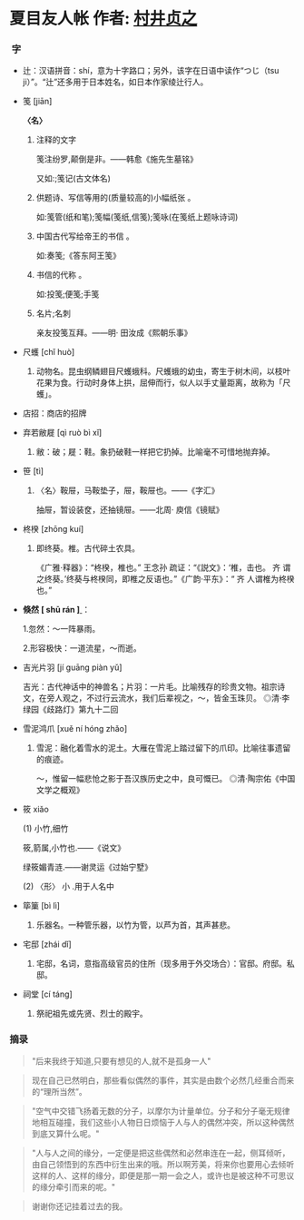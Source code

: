 # 夏目友人帐 作者: [村井贞之](https://book.douban.com/search/村井贞之)

###  字

- 辻：汉语拼音：shí，意为十字路口；另外，该字在日语中读作“つじ（tsu ji）”。“辻”还多用于日本姓名，如日本作家绫辻行人。 

- 笺 [jiān]

  **〈名〉**

  1. 注释的文字

     笺注纷罗,颠倒是非。——韩愈《施先生墓铭》

     又如:;笺记(古文体名)

  2. 供题诗、写信等用的(质量较高的)小幅纸张 。

     如:笺管(纸和笔);笺幅(笺纸,信笺);笺咏(在笺纸上题咏诗词)

  3. 中国古代写给帝王的书信 。

     如:奏笺;《答东阿王笺》

  4. 书信的代称 。

     如:投笺;便笺;手笺

  5. 名片;名刺

     亲友投笺互拜。——明· 田汝成《熙朝乐事》

- 尺蠖 [chǐ huò]

  1. 动物名。昆虫纲鳞翅目尺蠖蛾科。尺蠖蛾的幼虫，寄生于树木间，以枝叶花果为食。行动时身体上拱，屈伸而行，似人以手丈量距离，故称为「尺蠖」。

- 店招：商店的招牌

- 弃若敝屣 [qì ruò bì xǐ]

  1. 敝：破；屣：鞋。象扔破鞋一样把它扔掉。比喻毫不可惜地抛弃掉。

- 笹 [tì]

  1. 〈名〉鞍屉，马鞍垫子，屉，鞍屉也。——《字汇》

     抽屉，暂设装奁，还抽镜屉。——北周· 庾信《镜赋》

- 柊楑 [zhōng kuí]

  1. 即终葵。椎。古代碎土农具。

     《广雅·释器》：“柊楑，椎也。” 王念孙 疏证：“《説文》：‘椎，击也。 齐 谓之终葵。’终葵与柊楑同，即椎之反语也。”《广韵·平东》：“ 齐 人谓椎为柊楑也。”

- **倏然** **[ shū rán ]**[ ](https://hanyu.baidu.com/s?wd=倏然&from=zici#)：

  1.忽然：～一阵暴雨。

  2.形容极快：一道流星，～而逝。

- 吉光片羽 [jí guāng piàn yǔ]

  吉光：古代神话中的神兽名；片羽：一片毛。比喻残存的珍贵文物。祖宗诗文，在旁人观之，不过行云流水，我们后辈视之，～，皆金玉珠贝。 ◎清·李绿园《歧路灯》第九十二回

- 雪泥鸿爪 [xuě ní hóng zhǎo]

  1. 雪泥：融化着雪水的泥土。大雁在雪泥上踏过留下的爪印。比喻往事遗留的痕迹。

     ～，惟留一幅悲怆之影于吾汉族历史之中，良可慨已。 ◎清·陶宗佑《中国文学之概观》

- 筱 xiǎo

  (1) 小竹,细竹

  筱,箭属,小竹也.——《说文》

  绿筱媚青涟.——谢灵运《过始宁墅》

  (2) 〈形〉 小 .用于人名中

- 筚篥 [bì lì]

  1. 乐器名。一种管乐器，以竹为管，以芦为首，其声甚悲。

- 宅邸 [zhái dǐ]

  1. 宅邸，名词，意指高级官员的住所（现多用于外交场合）：官邸。府邸。私邸。

- 祠堂 [cí táng]

  1. 祭祀祖先或先贤、烈士的殿宇。

### 摘录

> "后来我终于知道,只要有想见的人,就不是孤身一人"

> 现在自己已然明白，那些看似偶然的事件，其实是由数个必然几经重合而来的“理所当然”。

> "空气中交错飞扬着无数的分子，以摩尔为计量单位。分子和分子毫无规律地相互碰撞，我们这些小人物日日烦恼于人与人的偶然冲突，所以这种偶然到底又算什么呢。"

> "人与人之间的缘分，一定便是把这些偶然和必然串连在一起，侧耳倾听，由自己领悟到的东西中衍生出来的哦。所以啊芳美，将来你也要用心去倾听这样的人、这样的缘分，即便是那一期一会之人，或许也是被这种不可思议的缘分牵引而来的呢。"

> 谢谢你还记挂着过去的我。